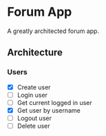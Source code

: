 # Forum App

A greatly architected forum app.

## Architecture

### Users

- [x] Create user
- [ ] Login user
- [ ] Get current logged in user
- [x] Get user by username
- [ ] Logout user
- [ ] Delete user
